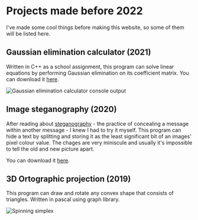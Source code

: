 # Projects made before 2022

I've made some cool things before making this website, so some of them will be listed here.

## Gaussian elimination calculator (2021)

Written in C++ as a school assignment, this program can solve linear equations by performing Gaussian elimination on its coefficient matrix. You can download it [here](https://drive.google.com/file/d/1ImFAQ9TtkZKRzNAaSGNnMYR85pwlO_cQ/edit).

![Gaussian elimination calculator console output](https://i.ibb.co/f0S9GGH/gaussian-elimination-calculator.webp)

## Image steganography (2020)

After reading about [steganography](https://en.wikipedia.org/wiki/Steganography) - the practice of concealing a message within another message - I knew I had to try it myself.
This program can hide a text by splitting and storing it as the least significant bit of an images' pixel colour value. The chages are very miniscule and usually it's impossible to tell the old and new picture apart.

You can download it [here](https://drive.google.com/file/d/1pt4hmuV_XpSiqkHbCphR4vyChLfkhZ-c/edit).

## 3D Ortographic projection (2019)

This program can draw and rotate any convex shape that consists of triangles. Written in pascal using graph library.

![Spinning simplex](https://i.ibb.co/7NKvkBj/simplex-spin.webp)